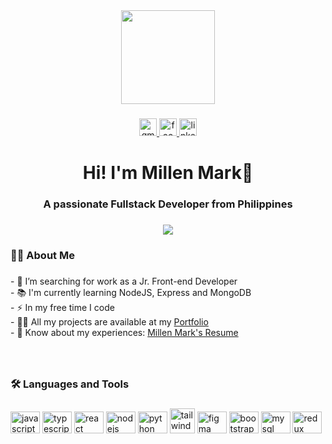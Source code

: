 <div align="center">
  <img height="150" src="https://camo.githubusercontent.com/62da68eb62b1e5f175f7d1f0191dd89a653d7908feb22d37d4a0ab07365d6791/68747470733a2f2f6d656469612e67697068792e636f6d2f6d656469612f4d3967624264396e6244724f5475314d71782f67697068792e676966"  />
</div>

###

<div align="center">
  <a href="mailto:aquino.millenmark@gmail.com" target="_blank">
    <img src="https://img.shields.io/static/v1?message=Gmail&logo=gmail&label=&color=282a36&logoColor=D14836&labelColor=&style=for-the-badge" height="28" alt="gmail logo"  />
  </a>
  <a href="https://www.facebook.com/aquino.millenmark" target="_blank">
    <img src="https://img.shields.io/static/v1?message=Facebook&logo=facebook&label=&color=282a36&logoColor=2CA5E0&labelColor=&style=for-the-badge" height="28" alt="facebook logo"  />
  </a>
  <a href="https://www.linkedin.com/in/millen-mark-aquino/" target="_blank">
    <img src="https://img.shields.io/static/v1?message=LinkedIn&logo=linkedin&label=&color=282a36&logoColor=2CA5E0&labelColor=&style=for-the-badge" height="28" alt="linkedin logo"  />
  </a>
</div>

###

<h1 align="center">Hi! I'm Millen Mark👋</h1>
<h3 align="center">A passionate Fullstack Developer from Philippines</h3>

###

<div align="center">
  <img src="https://visitor-badge.laobi.icu/badge?page_id=Millenmark.Millenmark&left_text=Visitors"  />
</div>

###

<h3 align="left">👩‍💻  About Me</h3>

###

<p align="left">
  - 🔭 I’m searching for work as a Jr. Front-end Developer<br>
  - 📚 I'm currently learning NodeJS, Express and MongoDB<br>
  - ⚡ In my free time I code<br>
  - 👨‍💻 All my projects are available at my <a href="https://millenmark.github.io/portfolio/">Portfolio</a><br>
  - 📄 Know about my experiences: <a href="https://drive.google.com/file/d/1QzqVc4CGAYwiGYOZL1EdVlVLeCTvauHf/view?usp=sharing">Millen Mark's Resume<a/><br>
</p>

###

<br clear="both">

<h3 align="left">🛠 Languages and Tools</h3>

###

<div align="left">
  <img src="https://cdn.jsdelivr.net/gh/devicons/devicon/icons/javascript/javascript-original.svg" height="35" width="47" alt="javascript logo"  />
  <img src="https://cdn.jsdelivr.net/gh/devicons/devicon/icons/typescript/typescript-original.svg" height="35" width="47" alt="typescript logo"  />
  <img src="https://cdn.jsdelivr.net/gh/devicons/devicon/icons/react/react-original.svg" height="35" width="47" alt="react logo"  />
  <img src="https://cdn.jsdelivr.net/gh/devicons/devicon/icons/nodejs/nodejs-original.svg" height="35" width="47" alt="nodejs logo"  />
  <img src="https://cdn.jsdelivr.net/gh/devicons/devicon/icons/python/python-original.svg" height="35" width="47" alt="python logo"  />
  <img src="https://www.vectorlogo.zone/logos/tailwindcss/tailwindcss-icon.svg" alt="tailwind" width="40" height="40"/>
  <img src="https://cdn.jsdelivr.net/gh/devicons/devicon/icons/figma/figma-original.svg" height="35" width="47" alt="figma logo"  />
<!--   <img src="https://cdn.jsdelivr.net/gh/devicons/devicon/icons/vscode/vscode-original.svg" height="35" width="47" alt="vscode logo"  /> -->
  <img src="https://cdn.jsdelivr.net/gh/devicons/devicon/icons/bootstrap/bootstrap-original.svg" height="35" width="47" alt="bootstrap logo"  />
<!--   <img src="https://cdn.jsdelivr.net/gh/devicons/devicon/icons/canva/canva-original.svg" height="35" width="47" alt="canva logo"  /> -->
<!--   <img src="https://cdn.jsdelivr.net/gh/devicons/devicon/icons/cplusplus/cplusplus-original.svg" height="35" width="47" alt="cplusplus logo"  /> -->
<!--   <img src="https://cdn.jsdelivr.net/gh/devicons/devicon/icons/docker/docker-original.svg" height="35" width="47" alt="docker logo"  /> -->
<!--   <img src="https://cdn.jsdelivr.net/gh/devicons/devicon/icons/django/django-plain.svg" height="35" width="47" alt="django logo"  /> -->
<!--   <img src="https://cdn.jsdelivr.net/gh/devicons/devicon/icons/dot-net/dot-net-original.svg" height="35" width="47" alt="dot-net logo"  /> -->
<!--   <img src="https://cdn.jsdelivr.net/gh/devicons/devicon/icons/dotnetcore/dotnetcore-original.svg" height="35" width="47" alt="dotnetcore logo"  /> -->
<!--   <img src="https://cdn.jsdelivr.net/gh/devicons/devicon/icons/firebase/firebase-plain.svg" height="35" width="47" alt="firebase logo"  /> -->
<!--   <img src="https://cdn.jsdelivr.net/gh/devicons/devicon/icons/flutter/flutter-original.svg" height="35" width="47" alt="flutter logo"  /> -->
<!--   <img src="https://cdn.jsdelivr.net/gh/devicons/devicon/icons/git/git-original.svg" height="35" width="47" alt="git logo"  /> -->
<!--   <img src="https://cdn.jsdelivr.net/gh/devicons/devicon/icons/java/java-original.svg" height="35" width="47" alt="java logo"  /> -->
<!--   <img src="https://cdn.jsdelivr.net/gh/devicons/devicon/icons/laravel/laravel-plain.svg" height="35" width="47" alt="laravel logo"  /> -->
<!--   <img src="https://cdn.jsdelivr.net/gh/devicons/devicon/icons/less/less-plain-wordmark.svg" height="35" width="47" alt="less logo"  /> -->
  <img src="https://cdn.jsdelivr.net/gh/devicons/devicon/icons/mysql/mysql-original.svg" height="35" width="47" alt="mysql logo"  />
<!--   <img src="https://cdn.jsdelivr.net/gh/devicons/devicon/icons/mongodb/mongodb-original.svg" height="35" width="47" alt="mongodb logo"  /> -->
<!--   <img src="https://cdn.jsdelivr.net/gh/devicons/devicon/icons/npm/npm-original-wordmark.svg" height="35" width="47" alt="npm logo"  /> -->
  <img src="https://cdn.jsdelivr.net/gh/devicons/devicon/icons/redux/redux-original.svg" height="35" width="47" alt="redux logo"  />
</div>
